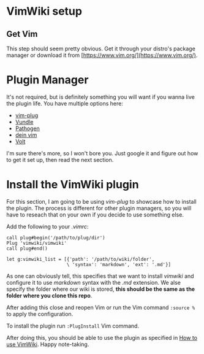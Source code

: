 # VimWiki setup

## Get Vim

This step should seem pretty obvious. Get it through your distro's package
manager or download it from [https://www.vim.org/](https://www.vim.org/).

# Plugin Manager

It's not required, but is definitely something you will want if you wanna live
the plugin life. You have multiple options here:

- [vim-plug](https://github.com/junegunn/vim-plug)
- [Vundle](https://github.com/VundleVim/Vundle.vim)
- [Pathogen](https://github.com/tpope/vim-pathogen)
- [dein vim](https://github.com/Shougo/dein.vim)
- [Volt](https://github.com/vim-volt/volt)

I'm sure there's more, so I won't bore you. Just google it and figure out
how to get it set up, then read the next section.

# Install the VimWiki plugin

For this section, I am going to be using *vim-plug* to showcase how to install
the plugin. The process is different for other plugin managers, so you will have
to reseach that on your own if you decide to use something else.


Add the following to your *.vimrc*:

```
call plug#begin('/path/to/plug/dir')
Plug 'vimwiki/vimwiki'
call plug#end()

let g:vimwiki_list = [{'path': '/path/to/wiki/folder',
                      \ 'syntax': 'markdown', 'ext': '.md'}]
```

As one can obviously tell, this specifies that we want to install *vimwiki* and
configure it to use *markdown* syntax with the *.md* extension. We alse specify
the folder where our wiki is stored, **this should be the same as the folder where you clone this repo**.

After adding this close and reopen Vim or run the Vim command `:source %` to apply the configuration.

To install the plugin run `:PlugInstall` Vim command.

After doing this, you should be able to use the plugin as specified in
[How to use VimWiki](Usage.md). Happy note-taking.

